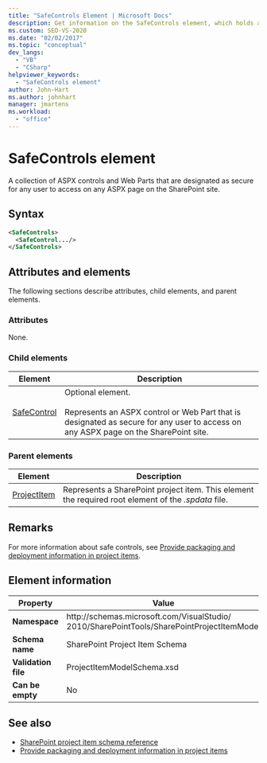 ```yaml
---
title: "SafeControls Element | Microsoft Docs"
description: Get information on the SafeControls element, which holds a collection of ASPX controls or web parts marked as secure for access on a SharePoint site's ASPX page.
ms.custom: SEO-VS-2020
ms.date: "02/02/2017"
ms.topic: "conceptual"
dev_langs:
  - "VB"
  - "CSharp"
helpviewer_keywords:
  - "SafeControls element"
author: John-Hart
ms.author: johnhart
manager: jmartens
ms.workload:
  - "office"
---
```

# SafeControls element
  A collection of ASPX controls and Web Parts that are designated as secure for any user to access on any ASPX page on the SharePoint site.

## Syntax

```xml
<SafeControls>
  <SafeControl.../>
</SafeControls>
```

## Attributes and elements
 The following sections describe attributes, child elements, and parent elements.

### Attributes
 None.

### Child elements

|Element|Description|
|-------------|-----------------|
|[SafeControl](../sharepoint/safecontrol-element.md)|Optional element.<br /><br /> Represents an ASPX control or Web Part that is designated as secure for any user to access on any ASPX page on the SharePoint site.|

### Parent elements

|Element|Description|
|-------------|-----------------|
|[ProjectItem](../sharepoint/projectitem-element.md)|Represents a SharePoint project item. This element the required root element of the *.spdata* file.|

## Remarks
 For more information about safe controls, see [Provide packaging and deployment information in project items](../sharepoint/providing-packaging-and-deployment-information-in-project-items.md).

## Element information

|Property|Value|
|-|-|
|**Namespace**|http:\/\/schemas.microsoft.com/VisualStudio/<br>2010/SharePointTools/SharePointProjectItemModel|
|**Schema name**|SharePoint Project Item Schema|
|**Validation file**|ProjectItemModelSchema.xsd|
|**Can be empty**|No|

## See also
- [SharePoint project item schema reference](../sharepoint/sharepoint-project-item-schema-reference.md)
- [Provide packaging and deployment information in project items](../sharepoint/providing-packaging-and-deployment-information-in-project-items.md)
